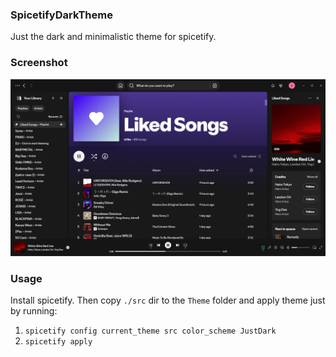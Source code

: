 ### SpicetifyDarkTheme
 Just the dark and minimalistic theme for spicetify.
### Screenshot
![screenshot](./screenshots/image.png)
### Usage
Install spicetify. Then copy `./src` dir to the `Theme` folder and apply theme just by running: 
1. `spicetify config current_theme src color_scheme JustDark`
2. `spicetify apply`
